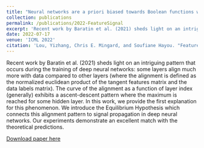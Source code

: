 ```yaml
---
title: "Neural networks are a priori biased towards Boolean functions with low entropy"
collection: publications
permalink: /publications/2022-FeatureSignal
excerpt: 'Recent work by Baratin et al. (2021) sheds light on an intriguing pattern that occurs during the training of deep neural networks: some layers align much more with data compared to other layers'
date: 2022-07-17
venue: 'ICML 2022'
citation: 'Lou, Yizhang, Chris E. Mingard, and Soufiane Hayou. "Feature Learning and Signal Propagation in Deep Neural Networks." International Conference on Machine Learning. PMLR, 2022.'
---
```


Recent work by Baratin et al. (2021) sheds light on an intriguing pattern that occurs during the training of deep neural
networks: some layers align much more with data compared to other layers (where the alignment is defined as the 
normalized euclidean product of the tangent features matrix and the data labels matrix). The curve of the alignment as a 
function of layer index (generally) exhibits a ascent-descent pattern where the maximum is reached for some hidden 
layer. In this work, we provide the first explanation for this phenomenon. We introduce the Equilibrium Hypothesis 
which connects this alignment pattern to signal propagation in deep neural networks. Our experiments demonstrate an 
excellent match with the theoretical predictions.


[Download paper here](http://c1510.github.io/files/FeatureSignal.pdf)
